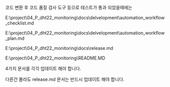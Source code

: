 코드 변환 후 코드 품질 검사 도구 등으로 
테스트가 통과 되었을때에는

E:\project\04_P_dht22_monitoring\docs\delvelopment\automation_workflow_checklist.md 

E:\project\04_P_dht22_monitoring\docs\delvelopment\automation_workflow_plan.md

E:\project\04_P_dht22_monitoring\docs\release.md

E:\project\04_P_dht22_monitoring\README.MD

4가지 문서를 각각 업데이트 해야 합니다.

다른건 몰라도 release.md 문서는 반드시 업데이트 해야 합니다.

